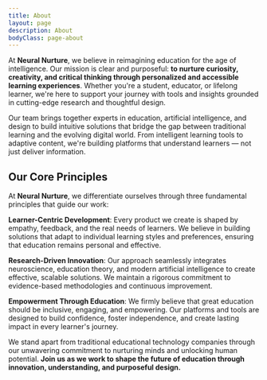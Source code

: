 ```yaml
---
title: About
layout: page
description: About
bodyClass: page-about
---
```


At **Neural Nurture**, we believe in reimagining education for the age of intelligence. Our mission is clear and purposeful: **to nurture curiosity, creativity, and critical thinking through personalized and accessible learning experiences**. Whether you're a student, educator, or lifelong learner, we're here to support your journey with tools and insights grounded in cutting-edge research and thoughtful design.

Our team brings together experts in education, artificial intelligence, and design to build intuitive solutions that bridge the gap between traditional learning and the evolving digital world. From intelligent learning tools to adaptive content, we're building platforms that understand learners — not just deliver information.

## Our Core Principles

At **Neural Nurture**, we differentiate ourselves through three fundamental principles that guide our work:

**Learner-Centric Development**: Every product we create is shaped by empathy, feedback, and the real needs of learners. We believe in building solutions that adapt to individual learning styles and preferences, ensuring that education remains personal and effective.

**Research-Driven Innovation**: Our approach seamlessly integrates neuroscience, education theory, and modern artificial intelligence to create effective, scalable solutions. We maintain a rigorous commitment to evidence-based methodologies and continuous improvement.

**Empowerment Through Education**: We firmly believe that great education should be inclusive, engaging, and empowering. Our platforms and tools are designed to build confidence, foster independence, and create lasting impact in every learner's journey.

We stand apart from traditional educational technology companies through our unwavering commitment to nurturing minds and unlocking human potential. **Join us as we work to shape the future of education through innovation, understanding, and purposeful design.**